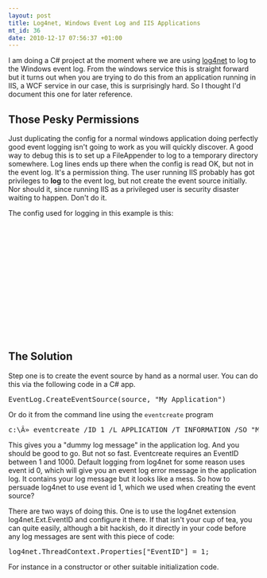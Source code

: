 ```yaml
--- 
layout: post
title: Log4net, Windows Event Log and IIS Applications
mt_id: 36
date: 2010-12-17 07:56:37 +01:00
---
```

 I am doing a C# project at the moment where we are using [log4net](http://logging.apache.org/log4net/index.html) to log to the Windows event log.  From the windows service this is straight forward but it turns out when you are trying to do this from an application running in IIS, a WCF service in our case, this is surprisingly hard. So I thought I'd document this one for later reference. 

## Those Pesky Permissions

Just duplicating the config for a normal windows application doing perfectly good event logging isn't going to work as you will quickly discover. A good way to debug this is to set up a FileAppender to log to a temporary directory somewhere. Log lines ends up there when the config is read OK, but not in the event log. It's a permission thing. The user running IIS probably has got privileges to <strong>log</strong> to the event log, but not create the event source initially. Nor should it, since running IIS as a privileged user is security disaster waiting to happen. Don't do it. 

The config used for logging in this example is this:

<pre class="brush:xml; gutter:false">
<log4net debug="false">
  <root>
    <priority value="INFO"/>
    <appender-ref ref="EventLogAppender"/>
  </root>
  <appender name="EventLogAppender" type="log4net.Appender.EventLogAppender">
    <applicationName value="My Application"/>
    <layout type="log4net.Layout.PatternLayout">
      <conversionPattern value="%date [%thread] %-5level %logger [%property{NDC}] - %message%newline"/>
    </layout>
  </appender>

</log4net>

</pre>

## The Solution

Step one is to create the event source by hand as a normal user. You can do this via the following code in a C# app. 

<pre class="brush:csharp">
EventLog.CreateEventSource(source, "My Application")
</pre> 

Or do it from the command line using the <code>eventcreate</code> program

<pre class="brush: bash; gutter:false">
c:\Â» eventcreate /ID 1 /L APPLICATION /T INFORMATION /SO "My Application" /D "Dummy log message"
</pre>

This gives you a "dummy log message" in the application log. And you should be good to go. But not so fast. Eventcreate requires an EventID between 1 and 1000. Default logging from log4net for some reason uses event id 0, which will give you an event log error message in the application log. It contains your log message but it looks like a mess. So how to persuade log4net to use event id 1, which we used when creating the event source?

There are two ways of doing this. One is to use the log4net extension log4net.Ext.EventID and configure it there. If that isn't your cup of tea, you can quite easily, although a bit hackish, do it directly in your code before any log messages are sent with this piece of code:

<pre class="brush:csharp">
log4net.ThreadContext.Properties["EventID"] = 1;
</pre>

For instance in a constructor or other suitable initialization code.


 
